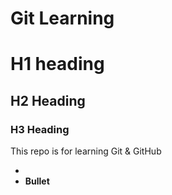 # Git Learning

# H1 heading
## H2 Heading
### H3 Heading

This repo is for learning Git & GitHub

-
- **Bullet**
